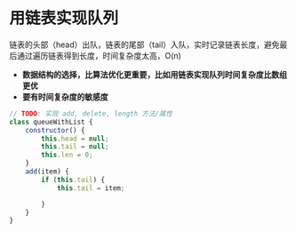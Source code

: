 # 用链表实现队列

链表的头部（head）出队，链表的尾部（tail）入队，实时记录链表长度，避免最后通过遍历链表得到长度，时间复杂度太高，O(n)

- **数据结构的选择，比算法优化更重要，比如用链表实现队列时间复杂度比数组更优**
- **要有时间复杂度的敏感度**

```javascript
// TODO: 实现 add, delete, length 方法/属性
class queueWithList {
    constructor() {
        this.head = null;
        this.tail = null;
        this.len = 0;
    }
    add(item) {
        if (this.tail) {
            this.tail = item;

        }
    }
}

```